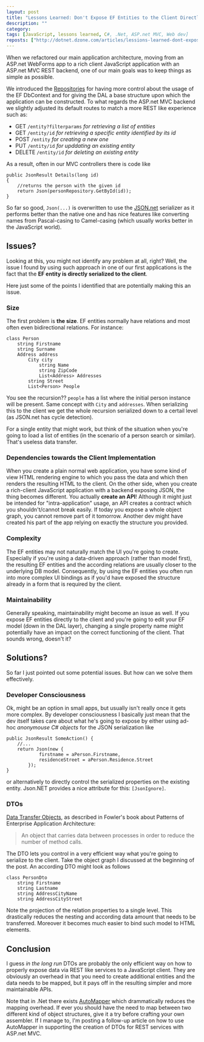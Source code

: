 ```yaml
---
layout: post
title: "Lessons Learned: Don't Expose EF Entities to the Client Directly"
description: ""
category: 
tags: [JavaScript, lessons learned, C#, .Net, ASP.net MVC, Web dev]
reposts: ["http://dotnet.dzone.com/articles/lessions-learned-dont-expose"]
---
```



When we refactored our main application architecture, moving from an ASP.net WebForms app to a rich client JavaScript application with an ASP.net MVC REST backend, one of our main goals was to keep things as simple as possible.

We introduced the [Repositories](http://martinfowler.com/eaaCatalog/repository.html) for having more control about the usage of the EF DbContext and for giving the DAL a base structure upon which the application can be constructed. To what regards the ASP.net MVC backend we slightly adjusted its default routes to match a more REST like experience such as:

- GET `/entity?filterparams` _for retrieving a list of entities_
- GET `/entity/id` _for retrieving a specific entity identified by its id_
- POST `/entity` _for creating a new one_
- PUT `/entity/id` _for upddating an existing entity_
- DELETE `/entity/id` _for deleting an existing entity_

As a result, often in our MVC controllers there is code like

    public JsonResult Details(long id)
    {
        //returns the person with the given id
        return Json(personRepository.GetById(id));
    }

So far so good, `Json(...)` is overwritten to use the [JSON.net](http://nuget.org/packages/Newtonsoft.Json) serializer as it performs better than the native one and has nice features like converting names from Pascal-casing to Camel-casing (which usually works better in the JavaScript world).

## Issues? ##
Looking at this, you might not identify any problem at all, right? Well, the issue I found by using such approach in one of our first applications is the fact that the **EF entity is directly serialized to the client**.

Here just some of the points I identified that are potentially making this an issue.

### Size ###
The first problem is **the size**. EF entities normally have relations and most often even bidirectional relations. For instance:

    class Person
        string Firstname
        string Surname
        Address address
            City city
                string Name
                string ZipCode
                List<Address> Addresses
            string Street
            List<Person> People

You see the recursion?? `people` has a list where the initial person instance will be present. Same concept with `City` and `addresses`. When serializing this to the client we get the whole recursion serialized down to a certail level (as JSON.net has cycle detection).

For a single entity that might work, but think of the situation when you're going to load a list of entities (in the scenario of a person search or similar). That's useless data transfer.

### Dependencies towards the Client Implementation ###
When you create a plain normal web application, you have some kind of view HTML rendering engine to which you pass the data and which then renders the resulting HTML to the client. On the other side, when you create a rich-client JavaScript application with a backend exposing JSON, the thing becomes different. You actually **create an API**! Although it might just be intended for "intra-application" usage, an API creates a contract which you shouldn't/cannot break easily. If today you expose a whole object graph, you cannot remove part of it tomorrow. Another dev might have created his part of the app relying on exactly the structure you provided.

### Complexity ###
The EF entities may not naturally match the UI you're going to create. Especially if you're using a data-driven approach (rather than model first), the resulting EF entities and the according relations are usually closer to the underlying DB model. Consequently, by using the EF entities you often run into more complex UI bindings as if you'd have exposed the structure already in a form that is required by the client.

### Maintainability
Generally speaking, maintainability might become an issue as well. If you expose EF entities directly to the client and you're going to edit your EF model (down in the DAL layer), changing a single property name might potentially have an impact on the correct functioning of the client. That sounds wrong, doesn't it?

## Solutions? ##
So far I just pointed out some potential issues. But how can we solve them effectively.

### Developer Consciousness ###
Ok, might be an option in small apps, but usually isn't really once it gets more complex. By developer consciousness I basically just mean that the dev itself takes care about what he's going to expose by either using ad-hoc _anonymouse C# objects_ for the JSON serialization like

    public JsonResult SomeAction() {
        //...
        return Json(new {
                firstname = aPerson.Firstname,
                residenceStreet = aPerson.Residence.Street
            });
    }

or alternatively to directly control the serialized properties on the existing entity. Json.NET provides a nice attribute for this: `[JsonIgnore]`.

### DTOs ###
[Data Transfer Objects](http://martinfowler.com/eaaCatalog/dataTransferObject.html), as described in Fowler's book about Patterns of Enterprise Application Architecture:

> An object that carries data between processes in order to reduce the number of method calls.

The DTO lets you control in a very efficient way what you're going to serialize to the client. Take the object graph I discussed at the beginning of the post. An according DTO might look as follows

    class PersonDto
        string Firstname
        string Lastname
        string AddressCityName
        string AddressCityStreet

Note the projection of the relation properties to a single level. This drastically reduces the nesting and according data amount that needs to be transferred. Moreover it becomes much easier to bind such model to HTML elements.

## Conclusion ##
I guess _in the long run_ DTOs are probably the only efficient way on how to properly expose data via REST like services to a JavaScript client. They are obviously an overhead in that you need to create additional entities and the data needs to be mapped, but it pays off in the resulting simpler and more maintainable APIs.

Note that in .Net there exists [AutoMapper](https://github.com/AutoMapper/AutoMapper) which drammatically reduces the mapping overhead. If ever you should have the need to map between two different kind of object structures, give it a try before crafting your own assembler. If I manage to, I'm posting a follow-up article on how to use AutoMapper in supporting the creation of DTOs for REST services with ASP.net MVC.